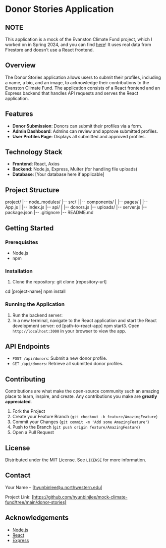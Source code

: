 # Donor Stories Application

## **NOTE**
This application is a mock of the Evanston Climate Fund project, which I worked on in Spring 2024, and you can find [here](https://github.com/civil-society/climate-fund)! It uses real data from Firestore and doesn't use a React frontend.

## Overview
The Donor Stories application allows users to submit their profiles, including a name, a bio, and an image, to acknowledge their contributions to the Evanston Climate Fund. The application consists of a React frontend and an Express backend that handles API requests and serves the React application. 

## Features
- **Donor Submission**: Donors can submit their profiles via a form.
- **Admin Dashboard**: Admins can review and approve submitted profiles.
- **User Profiles Page**: Displays all submitted and approved profiles.

## Technology Stack
- **Frontend**: React, Axios
- **Backend**: Node.js, Express, Multer (for handling file uploads)
- **Database**: [Your database here if applicable]

## Project Structure
project/
|-- node_modules/
|-- src/
| |-- components/
| |-- pages/
| |-- App.js
| |-- index.js
|-- api/
| |-- donors.js
|-- uploads/
|-- server.js
|-- package.json
|-- .gitignore
|-- README.md


## Getting Started

### Prerequisites
- Node.js
- npm

### Installation
1. Clone the repository:
git clone [repository-url]

cd [project-name]
npm install


### Running the Application
1. Run the backend server:
2. In a new terminal, navigate to the React application and start the React development server:
cd [path-to-react-app]
npm start3. Open `http://localhost:3000` in your browser to view the app.

## API Endpoints
- `POST /api/donors`: Submit a new donor profile.
- `GET /api/donors`: Retrieve all submitted donor profiles.

## Contributing
Contributions are what make the open-source community such an amazing place to learn, inspire, and create. Any contributions you make are **greatly appreciated**.

1. Fork the Project
2. Create your Feature Branch (`git checkout -b feature/AmazingFeature`)
3. Commit your Changes (`git commit -m 'Add some AmazingFeature'`)
4. Push to the Branch (`git push origin feature/AmazingFeature`)
5. Open a Pull Request

## License
Distributed under the MIT License. See `LICENSE` for more information.

## Contact
Your Name – [hyunbinlee@u.northwestern.edu]

Project Link: [https://github.com/hyunbinjlee/mock-climate-fund/tree/main/donor-stories]

## Acknowledgements
- [Node.js](https://nodejs.org/)
- [React](https://reactjs.org/)
- [Express](https://expressjs.com/)
